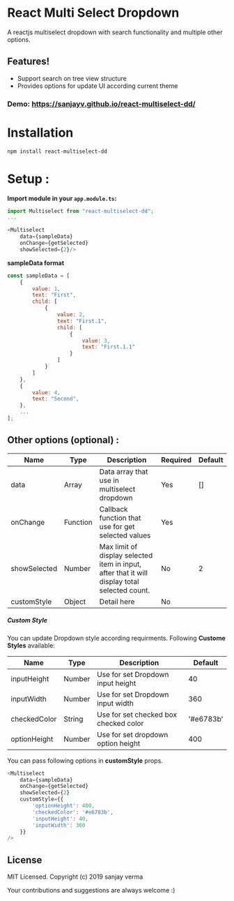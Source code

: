 # React Multi Select Dropdown
A reactjs multiselect dropdown with search functionality and multiple other options.

## Features!

  - Support search on tree view structure
  - Provides options for update UI according current theme

### Demo: https://sanjayv.github.io/react-multiselect-dd/

# Installation
`npm install react-multiselect-dd`

# Setup :

**Import module in your `app.module.ts`:**
```js
import Multiselect from "react-multiselect-dd";
...

<Multiselect
    data={sampleData}
    onChange={getSelected}
    showSelected={2}/>
```

**sampleData format**
```js
const sampleData = [
    {
        value: 1,
        text: "First",
        child: [
            {
                value: 2,
                text: "First.1",
                child: [
                    {
                        value: 3,
                        text: "First.1.1"
                    }
                ]
            }
        ]
    },
    {
        value: 4,
        text: "Second",
    },
    ...
];
```

## Other options (optional) :

| Name | Type | Description | Required | Default |
|------|------|-----------|-------------|---------|
| data | Array | Data array that use in multiselect dropdown | Yes   | [] |
| onChange | Function | Callback function that use for get selected values  | Yes | |
| showSelected | Number  | Max limit of display selected item in input, after that it will display total selected count. | No | 2 |
| customStyle | Object | Detail here | No |  |


##### Custom Style

You can update Dropdown style according requirments.
Following **Custome Styles** available:

| Name | Type | Description | Default |
|------|------|-----------|---------|
| inputHeight | Number | Use for set Dropdown input height | 40 |
| inputWidth | Number | Use for set Dropdown input width  | 360 |
| checkedColor | String  | Use for set checked box checked color | '#e6783b' |
| optionHeight | Number | Use for set dropdown option height | 400 |

You can pass following options in **customStyle** props.

```js
<Multiselect
    data={sampleData}
    onChange={getSelected}
    showSelected={2}
    customStyle={{
        'optionHeight': 400,
        'checkedColor': '#e6783b',
        'inputHeight': 40,
        'inputWidth': 360
    }}
/>
```

## License
MIT Licensed. Copyright (c) 2019 sanjay verma

Your contributions and suggestions are always welcome :)
